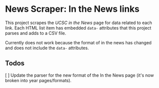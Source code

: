 # News Scraper: In the News links

This project scrapes the _UCSC in the News_ page for data related to each link. Each HTML list item has embedded `data-` attributes that this project parses and adds to a CSV file.

Currently does not work because the format of in the news has changed and does not include the `data-` attributes.

## Todos

[ ] Update the parser for the new format of the In the News page (it's now broken into year pages/formats). 